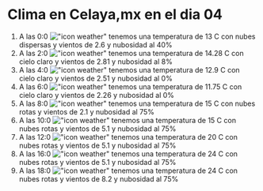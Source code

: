 # Clima en Celaya,mx en el dia 04

1. A las 0:0 !["icon weather"](http://openweathermap.org/img/w/03n.png) tenemos una temperatura de 13 C con nubes dispersas y  vientos de 2.6 y nubosidad al 40%
1. A las 2:0 !["icon weather"](http://openweathermap.org/img/w/02n.png) tenemos una temperatura de 14.28 C con cielo claro y  vientos de 2.81 y nubosidad al 8%
1. A las 4:0 !["icon weather"](http://openweathermap.org/img/w/01n.png) tenemos una temperatura de 12.9 C con cielo claro y  vientos de 2.51 y nubosidad al 0%
1. A las 6:0 !["icon weather"](http://openweathermap.org/img/w/01n.png) tenemos una temperatura de 11.75 C con cielo claro y  vientos de 2.26 y nubosidad al 0%
1. A las 8:0 !["icon weather"](http://openweathermap.org/img/w/04n.png) tenemos una temperatura de 15 C con nubes rotas y  vientos de 2.1 y nubosidad al 75%
1. A las 10:0 !["icon weather"](http://openweathermap.org/img/w/04d.png) tenemos una temperatura de 15 C con nubes rotas y  vientos de 5.1 y nubosidad al 75%
1. A las 12:0 !["icon weather"](http://openweathermap.org/img/w/04d.png) tenemos una temperatura de 20 C con nubes rotas y  vientos de 5.1 y nubosidad al 75%
1. A las 16:0 !["icon weather"](http://openweathermap.org/img/w/04d.png) tenemos una temperatura de 24 C con nubes rotas y  vientos de 5.1 y nubosidad al 75%
1. A las 18:0 !["icon weather"](http://openweathermap.org/img/w/04d.png) tenemos una temperatura de 24 C con nubes rotas y  vientos de 8.2 y nubosidad al 75%
